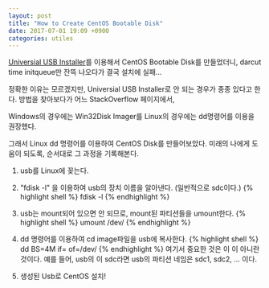 ```yaml
---
layout: post
title: "How to Create CentOS Bootable Disk"
date: 2017-07-01 19:09 +0900
categories: utiles
---
```


[Universial USB Installer]를 이용해서 CentOS Bootable Disk를 만들었더니,
darcut time initqueue만 잔뜩 나오다가 결국 설치에 실패...

정확한 이유는 모르겠지만, Universial USB Installer로 안 되는 경우가 종종 있다고 한다.
방법을 찾아보다가 어느 StackOverflow 페이지에서,

Windows의 경우에는 Win32Disk Imager를
Linux의 경우에는 dd명령어를 이용을 권장했다.

그래서 Linux dd 명령어를 이용하여 CentOS Disk를 만들어보았다.
미래의 나에게 도움이 되도록, 순서대로 그 과정을 기록해본다.

1) usb를 Linux에 꽂는다.
2) "fdisk -l" 을 이용하여 usb의 장치 이름을 알아낸다. (일반적으로 sdc이다.)
{% highlight shell %}
fdisk -l
{% endhighlight %}
3) usb는 mount되어 있으면 안 되므로, mount된 파티션들을 umount한다.
{% highlight shell %}
umount /dev/<device partition name>
{% endhighlight %}
4) dd 명령어를 이용하여 cd image파일을 usb에 복사한다.
{% highlight shell %}
dd BS=4M if=<path to image file> of=/dev/<device name>
{% endhighlight %}
여기서 중요한 것은 <device name>이 <device partition name>이 아니란 것이다.
예를 들어, usb의 <device name>이 sdc라면 usb의 파티션 네임은 sdc1, sdc2, ... 이다.

5) 생성된 Usb로 CentOS 설치!

[Universial USB Installer]: https://www.pendrivelinux.com/universal-usb-installer-easy-as-1-2-3/
